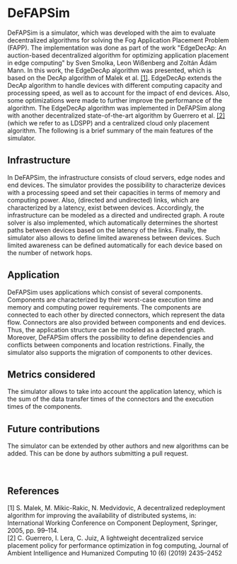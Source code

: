 # DeFAPSim

DeFAPSim is a simulator, which was developed with the aim to evaluate decentralized algorithms for solving the Fog Application Placement Problem (FAPP).
The implementation was done as part of the work "EdgeDecAp: An auction-based decentralized algorithm for optimizing application placement in edge computing" by Sven Smolka, Leon Wißenberg and Zoltán Ádám Mann. 
In this work, the EdgeDecAp algorithm was presented, which is based on the DecAp algorithm of Malek et al. [[1]](#1).
EdgeDecAp extends the DecAp algorithm to handle devices with different computing capacity and processing speed, as well as to account for the impact of end devices.
Also, some optimizations were made to further improve the performance of the algorithm.
The EdgeDecAp algorithm was implemented in DeFAPSim along with another decentralized state-of-the-art algorithm by Guerrero et al. [[2]](#2) (which we refer to as LDSPP) and a centralized cloud only placement algorithm. 
The following is a brief summary of the main features of the simulator.

## Infrastructure
In DeFAPSim, the infrastructure consists of cloud servers, edge nodes and end devices.
The simulator provides the possibility to characterize devices with a processing speed and set their capacities in terms of memory and computing power. 
Also, (directed and undirected) links, which are characterized by a latency, exist between devices.
Accordingly, the infrastructure can be modeled as a directed and undirected graph. 
A route solver is also implemented, which automatically determines the shortest paths between devices based on the latency of the links. 
Finally, the simulator also allows to define limited awareness between devices. 
Such limited awareness can be defined automatically for each device based on the number of network hops.

## Application
DeFAPSim uses applications which consist of several components. 
Components are characterized by their worst-case execution time and memory and computing power requirements.
The components are connected to each other by directed connectors, which represent the data flow. 
Connectors are also provided between components and end devices. 
Thus, the application structure can be modeled as a directed graph. 
Moreover, DeFAPSim offers the possibility to define dependencies and conflicts between components and location restrictions. 
Finally, the simulator also supports the migration of components to other devices.

## Metrics considered
The simulator allows to take into account the application latency, which is the sum of the data transfer times of the connectors and the execution times of the components. 

## Future contributions
The simulator can be extended by other authors and new algorithms can be added.
This can be done by authors submitting a pull request.<br/><br/><br/>

## References
<a id="1">[1]</a> 
S. Malek, M. Mikic-Rakic, N. Medvidovic, A decentralized redeployment algorithm for improving the availability of distributed systems, in: International Working Conference on Component Deployment, Springer, 2005, pp. 99–114.  
<a id="2">[2]</a> 
C. Guerrero, I. Lera, C. Juiz, A lightweight decentralized service placement policy for performance optimization in fog computing, Journal of Ambient Intelligence and Humanized Computing 10 (6) (2019) 2435–2452
